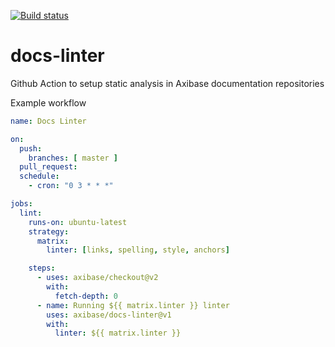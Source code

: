 [![Build status](https://github.com/axibase/docs-linter/workflows/CI/badge.svg)](https://github.com/axibase/docs-linter/actions)

# docs-linter
Github Action to setup static analysis in Axibase documentation repositories

Example workflow

```yml
name: Docs Linter

on:
  push:
    branches: [ master ]
  pull_request:
  schedule:
    - cron: "0 3 * * *"

jobs:
  lint:
    runs-on: ubuntu-latest
    strategy:
      matrix:
        linter: [links, spelling, style, anchors]

    steps:
      - uses: axibase/checkout@v2
        with:
          fetch-depth: 0
      - name: Running ${{ matrix.linter }} linter
        uses: axibase/docs-linter@v1
        with:
          linter: ${{ matrix.linter }}
```

